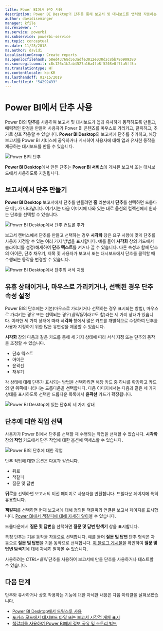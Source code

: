 ```yaml
---
title: Power BI에서 단추 사용
description: Power BI Desktop의 단추를 통해 보고서 및 대시보드를 앱처럼 작동하는 만들고 사용자가 사용하도록 할 수 있습니다.
author: davidiseminger
manager: kfile
ms.reviewer: ''
ms.service: powerbi
ms.subservice: powerbi-service
ms.topic: conceptual
ms.date: 11/28/2018
ms.author: davidi
LocalizationGroup: Create reports
ms.openlocfilehash: 58ed43768d563adfe3012e030d2c8bb795909380
ms.sourcegitcommit: c8c126c1b2ab4527a16a4fb8f5208e0f7fa5ff5a
ms.translationtype: HT
ms.contentlocale: ko-KR
ms.lasthandoff: 01/15/2019
ms.locfileid: "54292433"
---
```

# <a name="using-buttons-in-power-bi"></a>Power BI에서 단추 사용
Power BI의 **단추**를 사용하여 보고서 및 대시보드가 앱과 유사하게 동작하도록 만들고, 매력적인 환경을 만들어 사용자가 Power BI 콘텐츠를 마우스로 가리키고, 클릭하고, 추가로 상호 작용할 수 있습니다. **Power BI Desktop**의 보고서에 단추를 추가하고, 해당 보고서를 Power BI 서비스에 공유하거나 게시하여 사용자에 대해 앱과 유사한 동작을 제공하는 대시보드를 만들 수 있습니다.

![Power BI의 단추](media/desktop-buttons/desktop-buttons_01.png)

**Power BI Desktop**에서 만든 단추는 **Power BI 서비스**에 게시된 보고서 또는 대시보드에서 사용하도록 지원됩니다.

## <a name="creating-buttons-in-reports"></a>보고서에서 단추 만들기
**Power BI Desktop** 보고서에서 단추를 만들려면 **홈** 리본에서 **단추**를 선택하면 드롭다운 메뉴가 나타납니다. 여기서는 다음 이미지에 나와 있는 대로 옵션의 컬렉션에서 원하는 단추를 선택할 수 있습니다. 

![Power BI Desktop에서 단추 컨트롤 추가](media/desktop-buttons/desktop-buttons_02.png)

보고서 캔버스에서 단추를 만들고 선택하는 경우 **시각화** 창은 요구 사항에 맞게 단추를 사용자 지정할 수 있는 여러 가지 방법을 표시합니다. 예를 들어 **시각화** 창의 카드에서 슬라이더를 설정/해제하여 **단추 텍스트**를 켜거나 끌 수 있습니다. 다른 속성과 함께 단추의 아이콘, 단추 채우기, 제목 및 사용자가 보고서 또는 대시보드에서 단추를 클릭할 때 수행되는 동작을 변경할 수 있습니다.

![Power BI Desktop에서 단추의 서식 지정](media/desktop-buttons/desktop-buttons_03.png)

## <a name="set-button-properties-when-idle-hovered-over-or-selected"></a>유휴 상태이거나, 마우스로 가리키거나, 선택된 경우 단추 속성 설정

Power BI의 단추에는 기본(마우스로 가리키거나 선택하는 경우 표시되는 방법), 마우스로 가리키는 경우 또는 선택되는 경우(*클릭됨*이라고도 함)라는 세 가지 상태가 있습니다. 이러한 세 가지 상태에 따라 **시각화** 창에서 많은 카드를 개별적으로 수정하여 단추를 사용자 지정하기 위한 많은 유연성을 제공할 수 있습니다.

**시각화** 창의 다음과 같은 카드를 통해 세 가지 상태에 따라 서식 지정 또는 단추의 동작을 조정할 수 있습니다.

* 단추 텍스트
* 아이콘
* 윤곽선
* 채우기

각 상태에 대해 단추가 표시되는 방법을 선택하려면 해당 카드 중 하나를 확장하고 카드의 맨 위쪽에 나타나는 드롭다운을 선택합니다. 다음 이미지에서는 다음과 같은 세 가지 상태를 표시하도록 선택한 드롭다운 목록에서 **윤곽선** 카드가 확장됩니다.

![Power BI Desktop에 있는 단추의 세 가지 상태](media/desktop-buttons/desktop-buttons_04.png)


## <a name="select-the-action-for-a-button"></a>단추에 대한 작업 선택

사용자가 Power BI에서 단추를 선택할 때 수행되는 작업을 선택할 수 있습니다. **시각화** 창의 **작업** 카드에서 단추 작업에 대한 옵션에 액세스할 수 있습니다.

![Power BI의 단추에 대한 작업](media/desktop-buttons/desktop-buttons_05.png)

단추 작업에 대한 옵션은 다음과 같습니다.

* 뒤로
* 책갈피
* 질문 및 답변

**뒤로**를 선택하면 보고서의 이전 페이지로 사용자를 반환합니다. 드릴다운 페이지에 특히 유용합니다.

**책갈피**를 선택하면 현재 보고서에 대해 정의된 책갈피와 연결된 보고서 페이지를 표시합니다. [Power BI에서 책갈피에 대해 자세히 알아](desktop-bookmarks.md)볼 수 있습니다. 

드롭다운에서 **질문 및 답변**을 선택하면 **질문 및 답변 탐색기** 창을 표시합니다. 

특정 단추는 기본 동작을 자동으로 선택합니다. 예를 들어 **질문 및 답변** 단추 형식은 자동으로 **질문 및 답변**을 기본 동작으로 선택합니다. [이 블로그 게시물](https://powerbi.microsoft.com/blog/power-bi-desktop-april-2018-feature-summary/#Q&AExplorer)을 확인하여 **질문 및 답변 탐색기**에 대해 자세히 알아볼 수 있습니다.

사용하려는 *CTRL+클릭* 단추를 사용하여 보고서에 만들 단추를 사용하거나 테스트할 수 있습니다. 

## <a name="next-steps"></a>다음 단계
단추와 유사하거나 상호 작용하는 기능에 대한 자세한 내용은 다음 아티클을 살펴보겠습니다.

* [Power BI Desktop에서 드릴스루 사용](desktop-drillthrough.md)
* [포커스 모드에서 대시보드 타일 또는 보고서 시각적 개체 표시](consumer/end-user-focus.md)
* [책갈피를 사용하여 Power BI에서 정보 공유 및 스토리 빌드](desktop-bookmarks.md)

